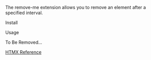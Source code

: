 The remove-me extension allows you to remove an element after a specified interval.

Install
<script src="https://unpkg.com/htmx.org/dist/ext/remove-me.js"></script>

Usage
<div hx-ext="remove-me">
    <!-- Removes this div after 1 second -->
    <div remove-me="1s">To Be Removed...</div>
</div>

[HTMX Reference](https://htmx.org/extensions/remove-me/)
